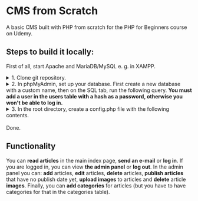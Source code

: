 # CMS from Scratch

A basic CMS built with PHP from scratch for the PHP for Beginners course on Udemy.

## Steps to build it locally:

First of all, start Apache and MariaDB/MySQL e. g. in XAMPP.

<details>
  <summary>1. Clone git repository.</summary>

```
git clone https://github.com/m-ahlstrom/cms_from_scratch_php.git
```

</details>

<details>
  <summary>2. In phpMyAdmin, set up your database. First create a new database with a custom name, then on the SQL tab, run the following query. <strong>You must add a user in the users table with a hash as a password, otherwise you won't be able to log in.</strong></summary>

```SQL
CREATE TABLE `articles` (
  `id` int(20) NOT NULL,
  `title` varchar(128) NOT NULL,
  `content` text NOT NULL,
  `published_at` datetime DEFAULT NULL,
  `image_file` varchar(200) DEFAULT NULL
) ENGINE=InnoDB DEFAULT CHARSET=utf8mb4 COLLATE=utf8mb4_general_ci;

CREATE TABLE `article_category` (
  `article_id` int(11) NOT NULL,
  `category_id` int(11) NOT NULL
) ENGINE=InnoDB DEFAULT CHARSET=utf8mb4 COLLATE=utf8mb4_general_ci;

CREATE TABLE `categories` (
  `id` int(11) NOT NULL,
  `name` varchar(128) NOT NULL
) ENGINE=InnoDB DEFAULT CHARSET=utf8mb4 COLLATE=utf8mb4_general_ci;

CREATE TABLE `users` (
  `id` int(11) NOT NULL,
  `username` varchar(30) NOT NULL,
  `password` varchar(256) NOT NULL
) ENGINE=InnoDB DEFAULT CHARSET=utf8mb4 COLLATE=utf8mb4_general_ci;

ALTER TABLE `articles`
  ADD PRIMARY KEY (`id`),
  ADD UNIQUE KEY `id` (`id`),
  ADD UNIQUE KEY `published_at` (`published_at`);

ALTER TABLE `article_category`
  ADD PRIMARY KEY (`article_id`,`category_id`),
  ADD KEY `category_id` (`category_id`);

ALTER TABLE `categories`
  ADD PRIMARY KEY (`id`),
  ADD KEY `name` (`name`);

ALTER TABLE `users`
  ADD PRIMARY KEY (`id`),
  ADD UNIQUE KEY `username` (`username`);


ALTER TABLE `articles`
  MODIFY `id` int(20) NOT NULL AUTO_INCREMENT;

ALTER TABLE `categories`
  MODIFY `id` int(11) NOT NULL AUTO_INCREMENT;

ALTER TABLE `users`
  MODIFY `id` int(11) NOT NULL AUTO_INCREMENT;


ALTER TABLE `article_category`
  ADD CONSTRAINT `article_category_ibfk_1` FOREIGN KEY (`article_id`) REFERENCES `articles` (`id`) ON DELETE CASCADE ON UPDATE CASCADE,
  ADD CONSTRAINT `article_category_ibfk_2` FOREIGN KEY (`category_id`) REFERENCES `categories` (`id`) ON DELETE CASCADE ON UPDATE CASCADE;
```

</details>

<details>
  <summary>3. In the root directory, create a config.php file with the following contents.</summary>

```php
<?php

/**
 * Configuration settings
 */

define('DB_HOST', 'localhost');
define('DB_NAME', 'YOUR-DB-NAME');
define('DB_USER', 'YOUR-DB-USERNAME');
define('DB_PASS', 'YOUR-DB-PASSWORD');

define('SMTP_HOST', 'YOUR-SMTP-SERVER'); (e. g. smtp.gmail.com)
define('SMTP_USER', 'YOUR-EMAIL-ADDRESS');
define('SMTP_PASS', 'YOUR-EMAIL-PASSWORD');

// * Must also refresh the contact.php $mail contents with valid e-mail data.

define('SHOW_ERROR_DETAIL', true);

```

</details>
<br>
Done.

## Functionality

You can <strong>read articles</strong> in the main index page, <strong>send an e-mail</strong> or <strong>log in</strong>. If you are logged in, you can view <strong>the admin panel</strong> or <strong>log out</strong>. In the admin panel you can: <strong>add</strong> articles, <strong>edit</strong> articles, <strong>delete</strong> articles, <strong>publish articles</strong> that have no publish date yet, <strong>upload images</strong> to articles and <strong>delete</strong> article <strong>images</strong>. Finally, you can <strong>add categories</strong> for articles (but you have to have categories for that in the categories table).

